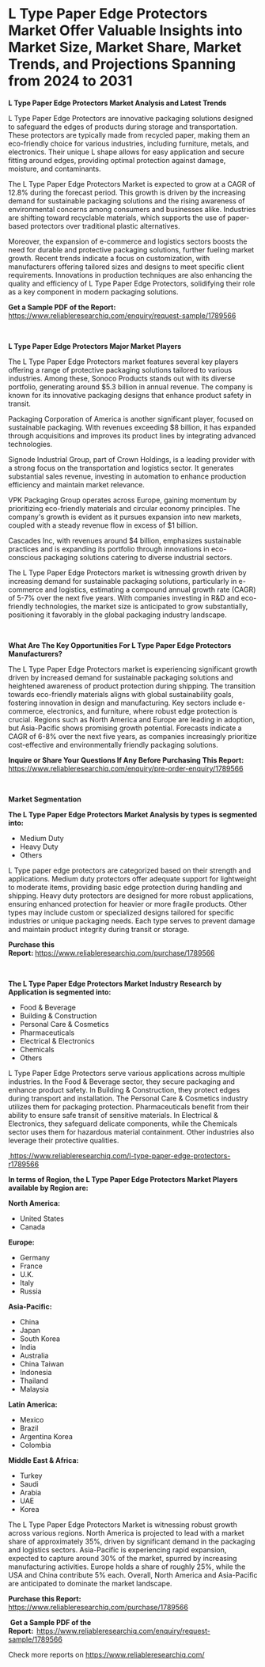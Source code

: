 <p><h1>L Type Paper Edge Protectors Market Offer Valuable Insights into Market Size, Market Share, Market Trends, and Projections Spanning from 2024 to 2031</h1></p><p><strong>L Type Paper Edge Protectors Market Analysis and Latest Trends</strong></p>
<p><p>L Type Paper Edge Protectors are innovative packaging solutions designed to safeguard the edges of products during storage and transportation. These protectors are typically made from recycled paper, making them an eco-friendly choice for various industries, including furniture, metals, and electronics. Their unique L shape allows for easy application and secure fitting around edges, providing optimal protection against damage, moisture, and contaminants.</p><p>The L Type Paper Edge Protectors Market is expected to grow at a CAGR of 12.8% during the forecast period. This growth is driven by the increasing demand for sustainable packaging solutions and the rising awareness of environmental concerns among consumers and businesses alike. Industries are shifting toward recyclable materials, which supports the use of paper-based protectors over traditional plastic alternatives.</p><p>Moreover, the expansion of e-commerce and logistics sectors boosts the need for durable and protective packaging solutions, further fueling market growth. Recent trends indicate a focus on customization, with manufacturers offering tailored sizes and designs to meet specific client requirements. Innovations in production techniques are also enhancing the quality and efficiency of L Type Paper Edge Protectors, solidifying their role as a key component in modern packaging solutions.</p></p>
<p><strong>Get a Sample PDF of the Report:&nbsp;</strong> <a href="https://www.reliableresearchiq.com/enquiry/request-sample/1789566?utm_campaign=1123&utm_medium=2&utm_source=Github&utm_content=ia&utm_term=27122024&utm_id=l-type-paper-edge-protectors">https://www.reliableresearchiq.com/enquiry/request-sample/1789566</a></p>
<p>&nbsp;</p>
<p><strong>L Type Paper Edge Protectors Major Market Players</strong></p>
<p><p>The L Type Paper Edge Protectors market features several key players offering a range of protective packaging solutions tailored to various industries. Among these, Sonoco Products stands out with its diverse portfolio, generating around $5.3 billion in annual revenue. The company is known for its innovative packaging designs that enhance product safety in transit. </p><p>Packaging Corporation of America is another significant player, focused on sustainable packaging. With revenues exceeding $8 billion, it has expanded through acquisitions and improves its product lines by integrating advanced technologies.</p><p>Signode Industrial Group, part of Crown Holdings, is a leading provider with a strong focus on the transportation and logistics sector. It generates substantial sales revenue, investing in automation to enhance production efficiency and maintain market relevance.</p><p>VPK Packaging Group operates across Europe, gaining momentum by prioritizing eco-friendly materials and circular economy principles. The company's growth is evident as it pursues expansion into new markets, coupled with a steady revenue flow in excess of $1 billion.</p><p>Cascades Inc, with revenues around $4 billion, emphasizes sustainable practices and is expanding its portfolio through innovations in eco-conscious packaging solutions catering to diverse industrial sectors.</p><p>The L Type Paper Edge Protectors market is witnessing growth driven by increasing demand for sustainable packaging solutions, particularly in e-commerce and logistics, estimating a compound annual growth rate (CAGR) of 5-7% over the next five years. With companies investing in R&D and eco-friendly technologies, the market size is anticipated to grow substantially, positioning it favorably in the global packaging industry landscape.</p></p>
<p>&nbsp;</p>
<p><strong>What Are The Key Opportunities For L Type Paper Edge Protectors Manufacturers?</strong></p>
<p><p>The L Type Paper Edge Protectors market is experiencing significant growth driven by increased demand for sustainable packaging solutions and heightened awareness of product protection during shipping. The transition towards eco-friendly materials aligns with global sustainability goals, fostering innovation in design and manufacturing. Key sectors include e-commerce, electronics, and furniture, where robust edge protection is crucial. Regions such as North America and Europe are leading in adoption, but Asia-Pacific shows promising growth potential. Forecasts indicate a CAGR of 6-8% over the next five years, as companies increasingly prioritize cost-effective and environmentally friendly packaging solutions.</p></p>
<p><strong>Inquire or Share Your Questions If Any Before Purchasing This Report:</strong> <a href="https://www.reliableresearchiq.com/enquiry/pre-order-enquiry/1789566?utm_campaign=1123&utm_medium=2&utm_source=Github&utm_content=ia&utm_term=27122024&utm_id=l-type-paper-edge-protectors">https://www.reliableresearchiq.com/enquiry/pre-order-enquiry/1789566</a></p>
<p>&nbsp;</p>
<p><strong>Market Segmentation</strong></p>
<p><strong>The L Type Paper Edge Protectors Market Analysis by types is segmented into:</strong></p>
<p><ul><li>Medium Duty</li><li>Heavy Duty</li><li>Others</li></ul></p>
<p><p>L Type paper edge protectors are categorized based on their strength and applications. Medium duty protectors offer adequate support for lightweight to moderate items, providing basic edge protection during handling and shipping. Heavy duty protectors are designed for more robust applications, ensuring enhanced protection for heavier or more fragile products. Other types may include custom or specialized designs tailored for specific industries or unique packaging needs. Each type serves to prevent damage and maintain product integrity during transit or storage.</p></p>
<p><strong>Purchase this Report:&nbsp;</strong><a href="https://www.reliableresearchiq.com/purchase/1789566?utm_campaign=1123&utm_medium=2&utm_source=Github&utm_content=ia&utm_term=27122024&utm_id=l-type-paper-edge-protectors">https://www.reliableresearchiq.com/purchase/1789566</a></p>
<p>&nbsp;</p>
<p><strong>The L Type Paper Edge Protectors Market Industry Research by Application is segmented into:</strong></p>
<p><ul><li>Food & Beverage</li><li>Building & Construction</li><li>Personal Care & Cosmetics</li><li>Pharmaceuticals</li><li>Electrical & Electronics</li><li>Chemicals</li><li>Others</li></ul></p>
<p><p>L Type Paper Edge Protectors serve various applications across multiple industries. In the Food & Beverage sector, they secure packaging and enhance product safety. In Building & Construction, they protect edges during transport and installation. The Personal Care & Cosmetics industry utilizes them for packaging protection. Pharmaceuticals benefit from their ability to ensure safe transit of sensitive materials. In Electrical & Electronics, they safeguard delicate components, while the Chemicals sector uses them for hazardous material containment. Other industries also leverage their protective qualities.</p></p>
<p><a href="https://www.reliableresearchiq.com/l-type-paper-edge-protectors-r1789566?utm_campaign=1123&utm_medium=2&utm_source=Github&utm_content=ia&utm_term=27122024&utm_id=l-type-paper-edge-protectors">&nbsp;https://www.reliableresearchiq.com/l-type-paper-edge-protectors-r1789566</a></p>
<p><strong>In terms of Region, the L Type Paper Edge Protectors Market Players available by Region are:</strong></p>
<p>
    <p> <strong> North America: </strong>
        <ul>
            <li>United States</li>
            <li>Canada</li>
        </ul>
        </p> 
    <p> <strong> Europe: </strong>
        <ul>
            <li>Germany</li>
            <li>France</li>
            <li>U.K.</li>
            <li>Italy</li>
            <li>Russia</li>
        </ul>
        </p> 
    <p> <strong> Asia-Pacific: </strong>
        <ul>
            <li>China</li>
            <li>Japan</li>
            <li>South Korea</li>
            <li>India</li>
            <li>Australia</li>
            <li>China Taiwan</li>
            <li>Indonesia</li>
            <li>Thailand</li>
            <li>Malaysia</li>
        </ul>
        </p> 
    <p> <strong> Latin America: </strong>
        <ul>
            <li>Mexico</li>
            <li>Brazil</li>
            <li>Argentina Korea</li>
            <li>Colombia</li>
        </ul>
        </p> 
    <p> <strong> Middle East & Africa: </strong>
        <ul>
            <li>Turkey</li>
            <li>Saudi</li>
            <li>Arabia</li>
            <li>UAE</li>
            <li>Korea</li>
        </ul>
    </p>
    </p>
<p><p>The L Type Paper Edge Protectors Market is witnessing robust growth across various regions. North America is projected to lead with a market share of approximately 35%, driven by significant demand in the packaging and logistics sectors. Asia-Pacific is experiencing rapid expansion, expected to capture around 30% of the market, spurred by increasing manufacturing activities. Europe holds a share of roughly 25%, while the USA and China contribute 5% each. Overall, North America and Asia-Pacific are anticipated to dominate the market landscape.</p></p>
<p><strong>Purchase this Report: </strong><a href="https://www.reliableresearchiq.com/purchase/1789566?utm_campaign=1123&utm_medium=2&utm_source=Github&utm_content=ia&utm_term=27122024&utm_id=l-type-paper-edge-protectors">https://www.reliableresearchiq.com/purchase/1789566</a></p>
<p>&nbsp;<strong>Get a Sample PDF of the Report:&nbsp;&nbsp;</strong><a href="https://www.reliableresearchiq.com/enquiry/request-sample/1789566?utm_campaign=1123&utm_medium=2&utm_source=Github&utm_content=ia&utm_term=27122024&utm_id=l-type-paper-edge-protectors">https://www.reliableresearchiq.com/enquiry/request-sample/1789566</a></p>
<p><strong></strong></p>
<p>Check more reports on <a href="https://www.reliableresearchiq.com/?utm_campaign=1123&utm_medium=2&utm_source=Github&utm_content=ia&utm_term=27122024&utm_id=l-type-paper-edge-protectors">https://www.reliableresearchiq.com/</a></p>